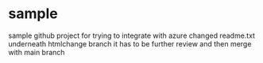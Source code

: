# sample
sample github project for trying to integrate with azure
changed readme.txt underneath htmlchange branch 
it has to be further review and then merge with main branch
